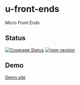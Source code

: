 # u-front-ends
Micro Front Ends

## Status
[![Coverage Status](https://coveralls.io/repos/github/validide/u-front-ends/badge.svg?branch=master)](https://coveralls.io/github/validide/u-front-ends?branch=master)
[![npm version](https://img.shields.io/npm/v/@validide/u-front-ends)](https://www.npmjs.com/package/@validide/u-front-ends)

## Demo

[Demo site](https://validide.github.io/u-front-ends/demo)
